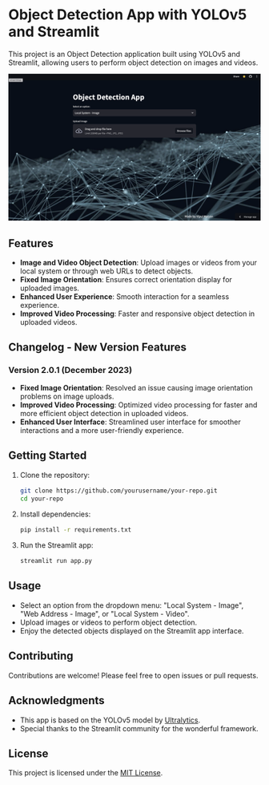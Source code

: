 # Object Detection App with YOLOv5 and Streamlit

This project is an Object Detection application built using YOLOv5 and Streamlit, allowing users to perform object detection on images and videos.

![App Screenshot](https://raw.githubusercontent.com/vipulmalyan/object_det/main/Screenshot.png)

## Features

- **Image and Video Object Detection**: Upload images or videos from your local system or through web URLs to detect objects.
- **Fixed Image Orientation**: Ensures correct orientation display for uploaded images.
- **Enhanced User Experience**: Smooth interaction for a seamless experience.
- **Improved Video Processing**: Faster and responsive object detection in uploaded videos.

## Changelog - New Version Features

### Version 2.0.1 (December 2023)

- **Fixed Image Orientation**: Resolved an issue causing image orientation problems on image uploads.
- **Improved Video Processing**: Optimized video processing for faster and more efficient object detection in uploaded videos.
- **Enhanced User Interface**: Streamlined user interface for smoother interactions and a more user-friendly experience.



## Getting Started

1. Clone the repository:

    ```bash
    git clone https://github.com/yourusername/your-repo.git
    cd your-repo
    ```

2. Install dependencies:

    ```bash
    pip install -r requirements.txt
    ```

3. Run the Streamlit app:

    ```bash
    streamlit run app.py
    ```

## Usage

- Select an option from the dropdown menu: "Local System - Image", "Web Address - Image", or "Local System - Video".
- Upload images or videos to perform object detection.
- Enjoy the detected objects displayed on the Streamlit app interface.

## Contributing

Contributions are welcome! Please feel free to open issues or pull requests.

## Acknowledgments

- This app is based on the YOLOv5 model by [Ultralytics](https://github.com/ultralytics/yolov5).
- Special thanks to the Streamlit community for the wonderful framework.

## License

This project is licensed under the [MIT License](LICENSE).
